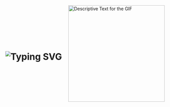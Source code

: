 <div style="display: flex; align-items: center;">
    <h1 style="margin-right: 20px;">
        <img src="https://readme-typing-svg.herokuapp.com?font=Old+English&size=40&duration=1500&color=00FFFF&center=true&vCenter=true&width=435&lines=Hey..+I'm+Mostafa;This+is..;..my+Github..;" alt="Typing SVG"/>
    </h1>
    <img src="https://orig00.deviantart.net/1954/f/2013/245/3/5/clash_of_geometry__animated__by_plutonia_v41-d6kpuve.png" 
         alt="Descriptive Text for the GIF" 
         style="width: 300px; height: auto;" />
</div>
